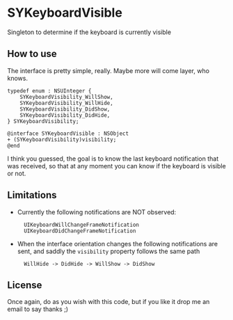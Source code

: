 SYKeyboardVisible
=================

Singleton to determine if the keyboard is currently visible


How to use
----------

The interface is pretty simple, really. Maybe more will come layer, who knows.

	typedef enum : NSUInteger {
    	SYKeyboardVisibility_WillShow,
    	SYKeyboardVisibility_WillHide,
    	SYKeyboardVisibility_DidShow,
    	SYKeyboardVisibility_DidHide,
	} SYKeyboardVisibility;
	
	@interface SYKeyboardVisible : NSObject
	+ (SYKeyboardVisibility)visibility;
	@end


I think you guessed, the goal is to know the last keyboard notification that was received, so that at any moment you can know if the keyboard is visible or not.

Limitations
-----------

- Currently the following notifications are NOT observed:

		UIKeyboardWillChangeFrameNotification
		UIKeyboardDidChangeFrameNotification
	
- When the interface orientation changes the following notifications are sent, and saddly the `visibility` property follows the same path

		WillHide -> DidHide -> WillShow -> DidShow


License
-------

Once again, do as you wish with this code, but if you like it drop me an email to say thanks ;)
